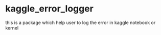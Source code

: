 # kaggle_error_logger
this is a package which help user to log the error in kaggle notebook or kernel
